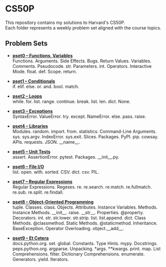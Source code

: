 # CS50P

This repository contains my solutions to Harvard's CS50P.  
Each folder represents a weekly problem set aligned with the course topics.

## Problem Sets

- [**pset0 – Functions, Variables**](./pset0/)  
  Functions. Arguments. Side Effects. Bugs. Return Values. Variables. Comments. Pseudocode. str. Parameters. int. Operators. Interactive Mode. float. def. Scope. return.

- [**pset1 – Conditionals**](./pset1/)  
  if. elif. else. or. and. bool. match.

- [**pset2 – Loops**](./pset2/)  
  while. for. list. range. continue. break. list. len. dict. None.

- [**pset3 – Exceptions**](./pset3/)  
  SyntaxError. ValueError. try. except. NameError. else. pass. raise.

- [**pset4 – Libraries**](./pset4/)  
  Modules. random. import. from. statistics. Command-Line Arguments. sys. sys.argv. IndexError. sys.exit. Slices. Packages. PyPI. pip. cowsay. APIs. requests. JSON. \_\_name\_\_.

- [**pset5 – Unit Tests**](./pset5/)  
  assert. AssertionError. pytest. Packages. \_\_init\_\_.py.

- [**pset6 – File I/O**](./pset6/)  
  list. open. with. sorted. CSV. dict. csv. PIL.

- [**pset7 – Regular Expressions**](./pset7/)  
  Regular Expressions. Regexes. re. re.search. re.match. re.fullmatch. re.sub. re.split. re.findall.

- [**pset8 – Object-Oriented Programming**](./pset8/)  
  tuple. Classes. class. Objects. Attributes. Instance Variables. Methods. Instance Methods. \_\_init\_\_. raise. \_\_str\_\_. Properties. @property. Decorators. int. str. str.lower. str.strip. list. list.append. dict. Class Methods. @classmethod. Static Methods. @staticmethod. Inheritance. BaseException. Operator Overloading. object.\_\_add\_\_.

- [**pset9 – Et Cetera**](./pset9/)  
  docs.python.org. set. global. Constants. Type Hints. mypy. Docstrings. peps.python.org. argparse. Unpacking. *args. **kwargs. print. map. List Comprehensions. filter. Dictionary Comprehensions. enumerate. Generators. yield. Iterators.
